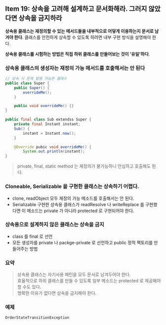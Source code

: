 ## Item 19: 상속을 고려해 설계하고 문서화해라. 그러지 않았다면 상속을 금지하라

**상속용 클래스는 재정의할 수 있는 메서드들을 내부적으로 어덯게 이용하는지 문서로 남겨야 한다**.
클래스를 안전하게 상속할 수 있도록 하려면 내부 구현 방식을 설명해야 한다.

**상속용 클래스를 시험하는 방법은 직접 하위 클래스를 만들어보는 것이 '유일'하다**.

### 상속용 클래스의 생성자는 재정의 가능 메서드를 호출해서는 안 된다

```java
// 상속 시 문제 발생 가능한 클래스
public class Super {
    public Super() {
        overrideMe();
    }

    public void overrideMe() {}
}
```

```java
public final class Sub extendss Super {
    private final Instant instant;
    Sub() {
        instant = Instant.now();
    }

    @Override pubic void overrideMe() {
        System.out.println(instant);
}
```

> private, final, static method 는 재정의가 불가능하니 안심하고 호출해도 된다.

### Cloneable, Serializable 을 구현한 클래스는 상속하기 어렵다.

- clone, readObject 모두 재정의 가능 메소드를 호출해서는 안 된다.
- Serializable 구현한 상속용 클래스가 readResolve 나 writeReplace 를 구현했다면 이 메소드는 private 가 아니라 protected 로 구현되어야 한다.

### 상속용으로 설계하지 않은 클래스는 상속을 금지

- class 를 final 로 선언
- 모든 생성자를 private 나 packge-private 로 선언하고 public 정적 팩토리를 만들어주는 방법

### 요약

> 상속용 클래스는 자기사용 패턴을 모두 문서로 남겨두어야 한다. <br>
> 효율적으로 하위 클래스를 만들 수 있도록 일부 메소드는 protected 로 제공해야 할 수도 있다. <br>
> 명확한 이유가 없다면 상속을 금지해야 한다.

### 예제

`OrderStateTransitionException`
